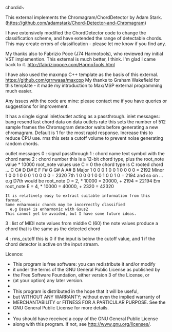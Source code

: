chordid~

This external implements the Chromagram/ChordDetector by Adam Stark.
(https://github.com/adamstark/Chord-Detector-and-Chromagram)

I have extensively modified the ChordDetector code to change the classification
scheme, and have extended the range of detectable chords. This may create
errors of classification - please let me know if you find any.

My thanks also to Fabrizio Poce (J74 Harmotools), who reviewed my initial 
VST implemention. This external is much better, I think. I'm glad I came back to it.
http://fabriziopoce.com/HarmoTools.html

I have also used the maxmpp C++ template as the basis of this external.
https://github.com/grrrwaaa/maxcpp
My thanks to Graham Wakefield for this template - it made my introduction to 
Max/MSP external programming much easier.

Any issues with the code are mine: please contact me if you have queries
or suggestions for improvement.

It has a single signal inlet/outlet acting as a passthrough.
inlet messages:
  bang 
    resend last chord data on data outlets
  rate <int>
    this sets the number of 512 sample frames the Chromagram detector waits before 
    generating a new chromagram. Default is 1 for the most rapid response. Increase this to
    reduce CPU use.
  rms <float>
    this sets a cutoff volume to prevent noise generating random chords.

outlet messages
  0 : signal
    passthrough
  1 : chord name
    text symbol with the chord name
  2 : chord number
    this is a 12-bit chord type, plus the root_note value * 10000
    root_note values use C = 0
    the chord type is C rooted chord ...
            C  C# D  D# E  F  F# G  G# A  A# B
      Major 1  0  0  0  1  0  0  1  0  0  0  0 = 2192
      Minor 1  0  0  1  0  0  0  1  0  0  0  0 = 2320
      7th   1  0  0  0  1  0  0  1  0  0  1  0 = 2194
      and so on ...
    e.g
    D7th would be root_note D = 2, * 10000 = 20000, + 2194 = 22194
    Em            root_note E = 4, * 10000 = 40000, + 2320 = 42320
    
    It is relatively easy to extract suitable information from this format.
    Some enharmonic chords may be incorrectly classified 
      e.g Dsus4 is enharmonic with Gsus2
    This cannot yet be avoided, but I have some future ideas.

  3 : list of MIDI note values from middle C (60)
    the note values produce a chord that is the same as the detected chord
    
  4 : rms_cutoff
    this is 0 if the input is below the cutoff value, and 1 if the chord detector is 
    active on the input stream.
    
Licence:

 * This program is free software: you can redistribute it and/or modify
 * it under the terms of the GNU General Public License as published by
 * the Free Software Foundation, either version 3 of the License, or
 * (at your option) any later version.
 *
 * This program is distributed in the hope that it will be useful,
 * but WITHOUT ANY WARRANTY; without even the implied warranty of
 * MERCHANTABILITY or FITNESS FOR A PARTICULAR PURPOSE.  See the
 * GNU General Public License for more details.
 *
 * You should have received a copy of the GNU General Public License
 * along with this program.  If not, see <http://www.gnu.org/licenses/>.
